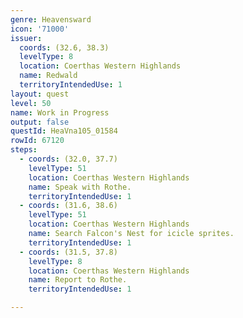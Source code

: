```yaml
---
genre: Heavensward
icon: '71000'
issuer:
  coords: (32.6, 38.3)
  levelType: 8
  location: Coerthas Western Highlands
  name: Redwald
  territoryIntendedUse: 1
layout: quest
level: 50
name: Work in Progress
output: false
questId: HeaVna105_01584
rowId: 67120
steps:
  - coords: (32.0, 37.7)
    levelType: 51
    location: Coerthas Western Highlands
    name: Speak with Rothe.
    territoryIntendedUse: 1
  - coords: (31.6, 38.6)
    levelType: 51
    location: Coerthas Western Highlands
    name: Search Falcon's Nest for icicle sprites.
    territoryIntendedUse: 1
  - coords: (31.5, 37.8)
    levelType: 8
    location: Coerthas Western Highlands
    name: Report to Rothe.
    territoryIntendedUse: 1

---
```

